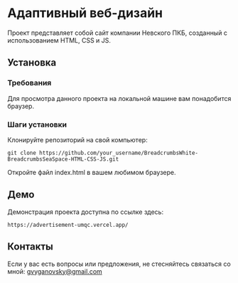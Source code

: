 # Адаптивный веб-дизайн

Проект представляет собой сайт компании Невского ПКБ, созданный с использованием HTML, CSS и JS.

## Установка

### Требования

Для просмотра данного проекта на локальной машине вам понадобится браузер.

### Шаги установки

Клонируйте репозиторий на свой компьютер:

```git clone https://github.com/your_username/BreadcrumbsWhite-BreadcrumbsSeaSpace-HTML-CSS-JS.git ```

Откройте файл index.html в вашем любимом браузере.

## Демо
Демонстрация проекта доступна по ссылке здесь:

```https://advertisement-umqc.vercel.app/ ```

## Контакты
Если у вас есть вопросы или предложения, не стесняйтесь связаться со мной: gvyganovsky@gmail.com
